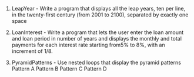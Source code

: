 1. LeapYear - Write a program that displays all the leap years, ten per line, in the twenty-first century (from 2001 to 2100), separated by exactly one space

2. LoanInterest - Write a program that lets the user enter the loan amount and loan period in number of years and displays the monthly and total payments for each interest rate starting from5% to 8%, with an increment of 1/8.

3. PyramidPatterns - Use nested loops that display the pyramid patterns Pattern A Pattern B Pattern C Pattern D
